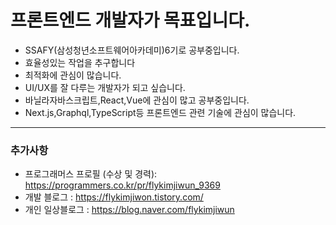 # 프론트엔드 개발자가 목표입니다.

- SSAFY(삼성청년소프트웨어아카데미)6기로 공부중입니다.
- 효율성있는 작업을 추구합니다
- 최적화에 관심이 많습니다.
- UI/UX를 잘 다루는 개발자가 되고 싶습니다.
- 바닐라자바스크립트,React,Vue에 관심이 많고 공부중입니다.
- Next.js,Graphql,TypeScript등 프론트엔드 관련 기술에 관심이 많습니다.

---

### 추가사항

- 프로그래머스 프로필 (수상 및 경력): https://programmers.co.kr/pr/flykimjiwun_9369
- 개발 블로그 : https://flykimjiwon.tistory.com/
- 개인 일상블로그 : https://blog.naver.com/flykimjiwun

